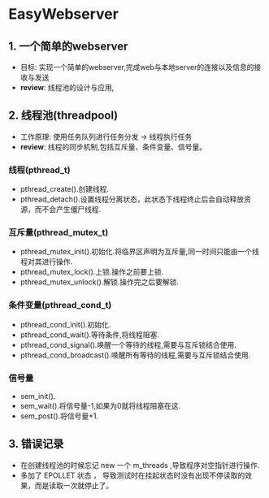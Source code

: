 # EasyWebserver
## 1. 一个简单的webserver
- 目标: 实现一个简单的webserver,完成web与本地server的连接以及信息的接收与发送 
- **review**: 线程池的设计与应用,
## 2. 线程池(threadpool)
- 工作原理: 使用任务队列进行任务分发 -> 线程执行任务
- **review**: 线程的同步机制,包括互斥量、条件变量、信号量。
### 线程(pthread_t)
-  pthread_create().创建线程.
-  pthread_detach().设置线程分离状态，此状态下线程终止后会自动释放资源，而不会产生僵尸线程.
### 互斥量(pthread_mutex_t)
- pthread_mutex_init().初始化.将临界区声明为互斥量,同一时间只能由一个线程对其进行操作.
- pthread_mutex_lock().上锁.操作之前要上锁.
- pthread_mutex_unlock().解锁.操作完之后要解锁.
### 条件变量(pthread_cond_t)
- pthread_cond_init().初始化.
- pthread_cond_wait().等待条件,将线程阻塞.
- pthread_cond_signal().唤醒一个等待的线程,需要与互斥锁结合使用.
- pthread_cond_broadcast().唤醒所有等待的线程,需要与互斥锁结合使用.
### 信号量
- sem_init().
- sem_wait().将信号量-1,如果为0就将线程阻塞在这.
- sem_post().将信号量+1.
## 3. 错误记录
- 在创建线程池的时候忘记 new 一个 m_threads ,导致程序对空指针进行操作.
- 多加了 EPOLLET 状态 ， 导致测试时在挂起状态时没有出现不停读取的效果，而是读取一次就停止了。
